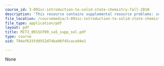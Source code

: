 ```yaml
---
course_id: 3-091sc-introduction-to-solid-state-chemistry-fall-2010
description: 'This resource contains supplemental resource problems: solution key.'
file_location: /coursemedia/3-091sc-introduction-to-solid-state-chemistry-fall-2010/794af633fd9552d74ba96f45caca94e1_MIT3_091SCF09_sa5_supp_sol.pdf
file_type: application/pdf
layout: pdf
title: MIT3_091SCF09_sa5_supp_sol.pdf
type: course
uid: 794af633fd9552d74ba96f45caca94e1

---
```

None
